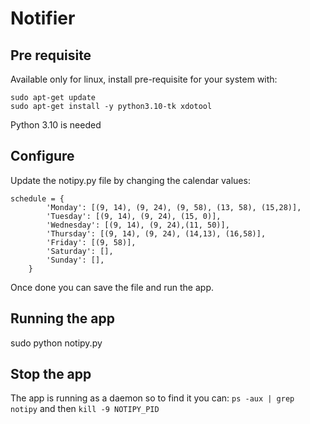# Notifier

## Pre requisite
Available only for linux, install pre-requisite for your system with: 
```shell
sudo apt-get update
sudo apt-get install -y python3.10-tk xdotool
```
Python 3.10 is needed

## Configure
Update the notipy.py file by changing the calendar values:
```
schedule = {
        'Monday': [(9, 14), (9, 24), (9, 58), (13, 58), (15,28)],
        'Tuesday': [(9, 14), (9, 24), (15, 0)],
        'Wednesday': [(9, 14), (9, 24),(11, 50)],
        'Thursday': [(9, 14), (9, 24), (14,13), (16,58)],
        'Friday': [(9, 58)],
        'Saturday': [],
        'Sunday': [],
    }
```
Once done you can save the file and run the app.

## Running the app 
sudo python notipy.py

## Stop the app
The app is running as a daemon so to find it you can: 
`ps -aux | grep notipy` and then `kill -9 NOTIPY_PID`




